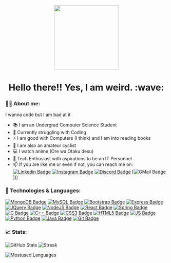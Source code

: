 <div id="header" align="center">
  <img src="https://media.giphy.com/media/naiatn5LxTOsU/giphy.gif" width="200"/>
</div>

<h1 align="center">
  Hello there!! Yes, I am weird. :wave:
</h1>

### 👨‍💻 About me:
I wanna code but I am bad at it
- 📚 I am an Undergrad Computer Science Student
- 🌱 Currently struggling with Coding
- ⚡ I am good with Computers (I think) and I am into reading books
- 🚴 I am also an amateur cyclist
- 💻 I watch anime (Ore wa Otaku desu)
- 💪 Tech Enthusiast with aspirations to be an IT Personnel
- 📫 If you are like me or even if not, you can reach me on: [![Linkedin Badge](https://img.shields.io/badge/LinkedIn-blue?style=for-the-badge&logo=linkedin&logoColor=white)](https://www.linkedin.com/in/vidyasager-gr?lipi=urn%3Ali%3Apage%3Ad_flagship3_profile_view_base_contact_details%3BS%2BCSNApeTEuNcpNcgtorDw%3D%3D) [![Instagram Badge](https://img.shields.io/badge/Instagram-E4405F?style=for-the-badge&logo=instagram&logoColor=white)]() [![Discord Badge](https://img.shields.io/badge/Discord-5865F2?style=for-the-badge&logo=discord&logoColor=white)]() [![GMail Badge](https://img.shields.io/badge/Gmail-D14836?style=for-the-badge&logo=gmail&logoColor=white)](<a href="mailto:vidyasager162@gmail.com"></a>)

### 🚀 Technologies & Languages:
  [![MongoDB Badge](https://img.shields.io/badge/MongoDB-4EA94B?style=for-the-badge&logo=mongodb&logoColor=white)]() [![MySQL Badge](https://img.shields.io/badge/MySQL-005C84?style=for-the-badge&logo=mysql&logoColor=white)]() [![Bootstrap Badge](https://img.shields.io/badge/Bootstrap-563D7C?style=for-the-badge&logo=bootstrap&logoColor=white)]() [![Express Badge](https://img.shields.io/badge/Express.js-000000?style=for-the-badge&logo=express&logoColor=white)]() [![JQuery Badge](https://img.shields.io/badge/jQuery-0769AD?style=for-the-badge&logo=jquery&logoColor=white)]() [![NodeJS Badge](https://img.shields.io/badge/Node.js-339933?style=for-the-badge&logo=nodedotjs&logoColor=white)]() [![React Badge](https://img.shields.io/badge/React-20232A?style=for-the-badge&logo=react&logoColor=61DAFB)]() [![Spring Badge](https://img.shields.io/badge/Spring-6DB33F?style=for-the-badge&logo=spring&logoColor=white)]() [![C Badge](https://img.shields.io/badge/C-00599C?style=for-the-badge&logo=c&logoColor=white)]() [![C++ Badge](https://img.shields.io/badge/C%2B%2B-00599C?style=for-the-badge&logo=c%2B%2B&logoColor=white)]() [![CSS3 Badge](https://img.shields.io/badge/CSS3-1572B6?style=for-the-badge&logo=css3&logoColor=white)]() [![HTML5 Badge](https://img.shields.io/badge/HTML5-E34F26?style=for-the-badge&logo=html5&logoColor=white)]() [![JS Badge](https://img.shields.io/badge/JavaScript-323330?style=for-the-badge&logo=javascript&logoColor=F7DF1E)]() [![Python Badge](https://img.shields.io/badge/Python-FFD43B?style=for-the-badge&logo=python&logoColor=blue)]() [![Java Badge](https://img.shields.io/badge/java-%23ED8B00.svg?style=for-the-badge&logo=java&logoColor=white)]() [![Git Badge](https://img.shields.io/badge/git-%23F05033.svg?style=for-the-badge&logo=git&logoColor=white)]()
  
### 📈 Stats:
  ![GitHub Stats](https://github-readme-stats-git-masterrstaa-rickstaa.vercel.app/api?username=vidyasager162&theme=dark)      ![Streak](https://github-readme-streak-stats.herokuapp.com/?user=vidyasager162&theme=dark)
  
  ![Mostused Languages](https://github-readme-stats.vercel.app/api/top-langs/?username=vidyasager162&theme=dark)
  
